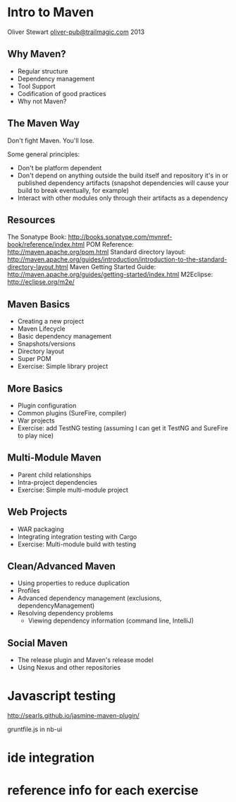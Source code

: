 Intro to Maven
==============
Oliver Stewart
oliver-pub@trailmagic.com
2013

## Why Maven?
* Regular structure
* Dependency management
* Tool Support
* Codification of good practices
* Why not Maven?
  
## The Maven Way
Don't fight Maven. You'll lose.

Some general principles:

* Don't be platform dependent
* Don't depend on anything outside the build itself and repository it's in or published dependency artifacts (snapshot dependencies will cause your build to break eventually, for example)
* Interact with other modules only through their artifacts as a dependency


## Resources
The Sonatype Book: http://books.sonatype.com/mvnref-book/reference/index.html
POM Reference: http://maven.apache.org/pom.html
Standard directory layout: http://maven.apache.org/guides/introduction/introduction-to-the-standard-directory-layout.html
Maven Getting Started Guide: http://maven.apache.org/guides/getting-started/index.html
M2Eclipse: http://eclipse.org/m2e/

  
## Maven Basics
* Creating a new project
* Maven Lifecycle
* Basic dependency management
* Snapshots/versions
* Directory layout
* Super POM
* Exercise: Simple library project
  
## More Basics
* Plugin configuration
* Common plugins (SureFire, compiler)
* War projects
* Exercise: add TestNG testing (assuming I can get it TestNG and SureFire to play nice)

## Multi-Module Maven
* Parent child relationships
* Intra-project dependencies
* Exercise: Simple multi-module project

## Web Projects
* WAR packaging
* Integrating integration testing with Cargo
* Exercise: Multi-module build with testing

## Clean/Advanced Maven
* Using properties to reduce duplication
* Profiles
* Advanced dependency management (exclusions, dependencyManagement)
* Resolving dependency problems
  * Viewing dependency information (command line, IntelliJ)

## Social Maven
* The release plugin and Maven's release model
* Using Nexus and other repositories



# Javascript testing
http://searls.github.io/jasmine-maven-plugin/

gruntfile.js in nb-ui
# ide integration

# reference info for each exercise
